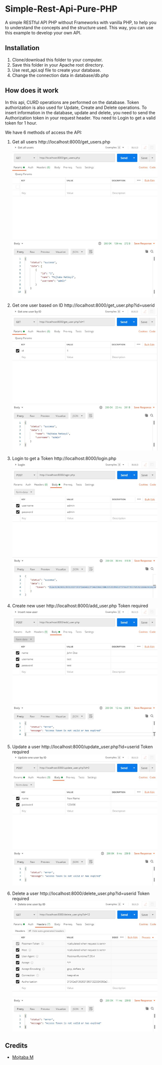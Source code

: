 # Simple-Rest-Api-Pure-PHP

A simple RESTful API PHP without Frameworks with vanilla PHP, to help you to understand  the concepts and the structure used. This way, you can use this example to develop your own API. 

## Installation

1. Clone/download this folder to your computer.
2. Save this folder in your Apache root directory.
3. Use rest_api.sql file to create your database.
4. Change the connection data in database/db.php

## How does it work

In this api, CURD operations are performed on the database. Token authorization is also used for Update, Create and Delete operations. To insert information in the database, update and delete, you need to send the Authorization token in your request header. You need to Login to get a valid token for 1 hour.

We have 6 methods of access the API:

1. Get all users http://localhost:8000/get_users.php
![Get all users](https://github.com/mojipo/simple-rest-api-pure-php/blob/master/screenshot/1.JPG?raw=true)

2. Get one user based on ID http://localhost:8000/get_user.php?id=userid
![Get one user](https://github.com/mojipo/simple-rest-api-pure-php/blob/master/screenshot/2.JPG?raw=true)

3. Login to get a Token http://localhost:8000/login.php
![Login](https://github.com/mojipo/simple-rest-api-pure-php/blob/master/screenshot/3.JPG?raw=true)

4. Create new user http://localhost:8000/add_user.php Token required
![Create new user](https://github.com/mojipo/simple-rest-api-pure-php/blob/master/screenshot/4.JPG?raw=true)

5. Update a user http://localhost:8000/update_user.php?id=userid Token required
![Update a user](https://github.com/mojipo/simple-rest-api-pure-php/blob/master/screenshot/5.JPG?raw=true)

6. Delete a user http://localhost:8000/delete_user.php?id=userid Token required
![Delete a user](https://github.com/mojipo/simple-rest-api-pure-php/blob/master/screenshot/6.JPG?raw=true)



## Credits

- [Mojtaba M](https://github.com/mojipo)
